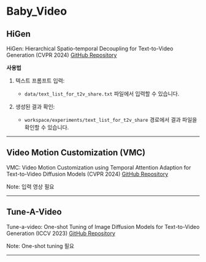 # Baby_Video
## HiGen
HiGen: Hierarchical Spatio-temporal Decoupling for Text-to-Video Generation (CVPR 2024)
[GitHub Repository](https://github.com/ali-vilab/VGen?tab=readme-ov-file)

**사용법**
1. 텍스트 프롬프트 입력:
    - `data/text_list_for_t2v_share.txt` 파일에서 입력할 수 있습니다.

2. 생성된 결과 확인:
    - `workspace/experiments/text_list_for_t2v_share` 경로에서 결과 파일을 확인할 수 있습니다.

---
## Video Motion Customization (VMC)
VMC: Video Motion Customization using Temporal Attention Adaption for Text-to-Video Diffusion Models (CVPR 2024)
[GitHub Repository](https://github.com/HyeonHo99/Video-Motion-Customization)

Note: 입력 영상 필요




---
## Tune-A-Video
Tune-a-video: One-shot Tuning of Image Diffusion Models for Text-to-Video Generation (ICCV 2023)
[GitHub Repository](https://github.com/showlab/Tune-A-Video)

Note: One-shot tuning 필요

---

